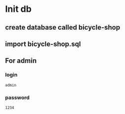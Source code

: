 # Init db

## create database called bicycle-shop
## import bicycle-shop.sql

## For admin

### login

```
admin
```
### password

```
1234
```
